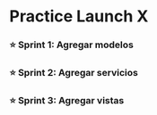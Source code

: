 # Practice Launch X

### ⭐️ Sprint 1: Agregar modelos
### ⭐️ Sprint 2: Agregar servicios
### ⭐️ Sprint 3: Agregar vistas